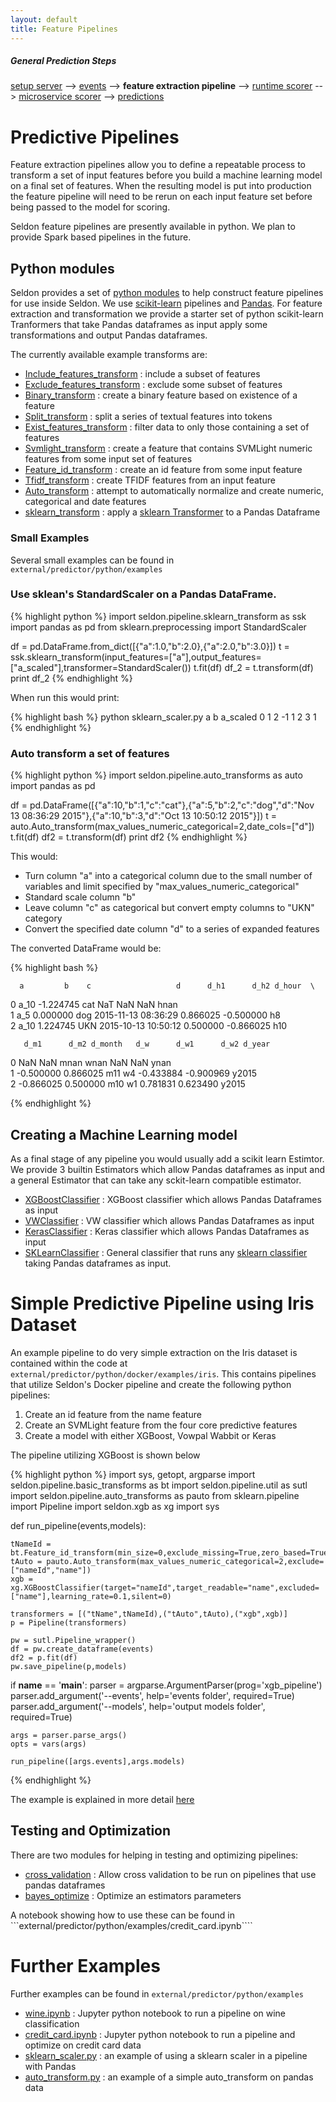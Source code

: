 ```yaml
---
layout: default
title: Feature Pipelines
---
```


##### General Prediction Steps 

 [setup server](/seldon-server-setup.html) --> [events](prediction-api.html) --> **feature extraction pipeline** --> [runtime scorer](/runtime-prediction.html) --> [microservice scorer](/pluggable-prediction-algorithms.html) --> [predictions](prediction-api.html)


# Predictive Pipelines 
Feature extraction pipelines allow you to define a repeatable process to transform a set of input features before you build a machine learning model on a final set of features. When the resulting model is put into production the feature pipeline will need to be rerun on each input feature set before being passed to the model for scoring.

Seldon feature pipelines are presently available in python. We plan to provide Spark based pipelines in the future.

## Python modules
Seldon provides a set of [python modules](python-package.html) to help construct feature pipelines for use inside Seldon. We use [scikit-learn](http://scikit-learn.org/stable/) pipelines and [Pandas](http://pandas.pydata.org/). For feature extraction and transformation we provide a starter set of python scikit-learn Tranformers that take Pandas dataframes as input apply some transformations and output Pandas dataframes. 

The currently available example transforms are:

 * [Include_features_transform](python/modules/seldon/pipeline/basic_transforms.html#Include_features_transform) : include a subset of features
 * [Exclude_features_transform](python/modules/seldon/pipeline/basic_transforms.html#Exclude_features_transform) : exclude some subset of features
 * [Binary_transform](python/modules/seldon/pipeline/basic_transforms.html#Binary_transform) : create a binary feature based on existence of a feature
 * [Split_transform](python/modules/seldon/pipeline/basic_transforms.html#Split_transform) : split a series of textual features into tokens
 * [Exist_features_transform](python/modules/seldon/pipeline/basic_transforms.html#Exist_features_transform) : filter data to only those containing a set of features
 * [Svmlight_transform](python/modules/seldon/pipeline/basic_transforms.html#Svmlight_transform) : create a feature that contains SVMLight numeric features from some input set of features
 * [Feature_id_transform](python/modules/seldon/pipeline/basic_transforms.html#Feature_id_transform) : create an id feature from some input feature
 * [Tfidf_transform](python/seldon.pipeline.html#module-seldon.pipeline.tfidf_transform) : create TFIDF features from an input feature
 * [Auto_transform](python/seldon.pipeline.html#module-seldon.pipeline.auto_transforms) : attempt to automatically normalize and create numeric, categorical and date features
 * [sklearn_transform](python/seldon.pipeline.html#module-seldon.pipeline.sklearn_transform) : apply a [sklearn Transformer](http://scikit-learn.org/stable/data_transforms.html) to a Pandas Dataframe

### Small Examples

Several small examples can be found in `external/predictor/python/examples`

### Use sklean's StandardScaler on a Pandas DataFrame.

{% highlight python %}
import seldon.pipeline.sklearn_transform as ssk
import pandas as pd
from sklearn.preprocessing import StandardScaler

df = pd.DataFrame.from_dict([{"a":1.0,"b":2.0},{"a":2.0,"b":3.0}])
t = ssk.sklearn_transform(input_features=["a"],output_features=["a_scaled"],transformer=StandardScaler())
t.fit(df)
df_2 = t.transform(df)
print df_2
{% endhighlight %}

When run this would print:

{% highlight bash %}
python sklearn_scaler.py 
   a  b  a_scaled
0  1  2        -1
1  2  3         1
{% endhighlight %}

### Auto transform a set of features

{% highlight python %}
import seldon.pipeline.auto_transforms as auto
import pandas as pd

df = pd.DataFrame([{"a":10,"b":1,"c":"cat"},{"a":5,"b":2,"c":"dog","d":"Nov 13 08:36:29 2015"},{"a":10,"b":3,"d":"Oct 13 10:50:12 2015"}])
t = auto.Auto_transform(max_values_numeric_categorical=2,date_cols=["d"])
t.fit(df)
df2 = t.transform(df)
print df2
{% endhighlight %}

 This would:

 * Turn column "a" into a categorical column due to the small number of variables and limit specified by "max_values_numeric_categorical"
 * Standard scale column "b"
 * Leave column "c" as categorical but convert empty columns to "UKN" category
 * Convert the specified date column "d" to a series of expanded features

 The converted DataFrame would be:

{% highlight bash %}

      a         b    c                   d      d_h1      d_h2 d_hour  \
0  a_10 -1.224745  cat                 NaT       NaN       NaN   hnan   
1   a_5  0.000000  dog 2015-11-13 08:36:29  0.866025 -0.500000     h8   
2  a_10  1.224745  UKN 2015-10-13 10:50:12  0.500000 -0.866025    h10   

       d_m1      d_m2 d_month   d_w      d_w1      d_w2 d_year  
0       NaN       NaN    mnan  wnan       NaN       NaN   ynan  
1 -0.500000  0.866025     m11    w4 -0.433884 -0.900969  y2015  
2 -0.866025  0.500000     m10    w1  0.781831  0.623490  y2015

{% endhighlight %}

## Creating a Machine Learning model
As a final stage of any pipeline you would usually add a scikit learn Estimtor. We provide 3 builtin Estimators which allow Pandas dataframes as input and a general Estimator that can take any sckit-learn compatible estimator.

 * [XGBoostClassifier](python/seldon.html#module-seldon.xgb) : XGBoost classifier which allows Pandas Dataframes as input
 * [VWClassifier](python/seldon.html#module-seldon.vw) : VW classifier which allows Pandas Dataframes as input
 * [KerasClassifier](python/seldon.html#module-seldon.keras) : Keras classifier which allows Pandas Dataframes as input
 * [SKLearnClassifier](python/seldon.html#module-seldon.sklearn_estimator) : General classifier that runs any [sklearn classifier](http://scikit-learn.org/stable/supervised_learning.html) taking Pandas dataframes as input.

# Simple Predictive Pipeline using Iris Dataset
An example pipeline to do very simple extraction on the Iris dataset is contained within the code at `external/predictor/python/docker/examples/iris`. This contains pipelines that utilize Seldon's Docker pipeline and create the following python pipelines:

 1. Create an id feature from the name feature
 1. Create an SVMLight feature from the four core predictive features
 1. Create a model with either XGBoost, Vowpal Wabbit or Keras

The pipeline utilizing XGBoost is shown below

{% highlight python %}
import sys, getopt, argparse
import seldon.pipeline.basic_transforms as bt
import seldon.pipeline.util as sutl
import seldon.pipeline.auto_transforms as pauto
from sklearn.pipeline import Pipeline
import seldon.xgb as xg
import sys

def run_pipeline(events,models):

    tNameId = bt.Feature_id_transform(min_size=0,exclude_missing=True,zero_based=True,input_feature="name",output_feature="nameId")
    tAuto = pauto.Auto_transform(max_values_numeric_categorical=2,exclude=["nameId","name"])
    xgb = xg.XGBoostClassifier(target="nameId",target_readable="name",excluded=["name"],learning_rate=0.1,silent=0)

    transformers = [("tName",tNameId),("tAuto",tAuto),("xgb",xgb)]
    p = Pipeline(transformers)

    pw = sutl.Pipeline_wrapper()
    df = pw.create_dataframe(events)
    df2 = p.fit(df)
    pw.save_pipeline(p,models)


if __name__ == '__main__':
    parser = argparse.ArgumentParser(prog='xgb_pipeline')
    parser.add_argument('--events', help='events folder', required=True)
    parser.add_argument('--models', help='output models folder', required=True)

    args = parser.parse_args()
    opts = vars(args)

    run_pipeline([args.events],args.models)
{% endhighlight %}

The example is explained in more detail [here](iris-demo.html)


## Testing and Optimization

There are two modules for helping in testing and optimizing pipelines:

 * [cross_validation](python/seldon.pipeline.html#module-seldon.pipeline.cross_validation) : Allow cross validation to be run on pipelines that use pandas dataframes
 * [bayes_optimize](python/seldon.pipeline.html#module-seldon.pipeline.bayes_optimize) : Optimize an estimators parameters

A notebook showing how to use these can be found in ```external/predictor/python/examples/credit_card.ipynb````


# Further Examples

Further examples can be found in ```external/predictor/python/examples```

 * [wine.ipynb](https://github.com/SeldonIO/seldon-server/blob/master/external/predictor/python/examples/wine.ipynb) : Jupyter python notebook to run a pipeline on wine classification
 * [credit_card.ipynb](https://github.com/SeldonIO/seldon-server/blob/master/external/predictor/python/examples/credit_card.ipynb) : Jupyter python notebook to run a pipeline and optimize on credit card data
 * [sklearn_scaler.py](https://github.com/SeldonIO/seldon-server/blob/master/external/predictor/python/examples/sklearn_scaler.py) : an example of using a sklearn scaler in a pipeline with Pandas
 * [auto_transform.py](https://github.com/SeldonIO/seldon-server/blob/master/external/predictor/python/examples/auto_transform.py) : an example of a simple auto_transform on pandas data




